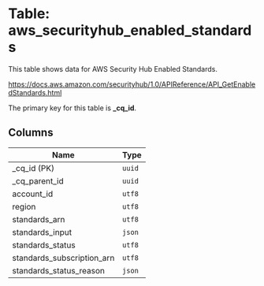 # Table: aws_securityhub_enabled_standards

This table shows data for AWS Security Hub Enabled Standards.

https://docs.aws.amazon.com/securityhub/1.0/APIReference/API_GetEnabledStandards.html

The primary key for this table is **_cq_id**.

## Columns

| Name          | Type          |
| ------------- | ------------- |
|_cq_id (PK)|`uuid`|
|_cq_parent_id|`uuid`|
|account_id|`utf8`|
|region|`utf8`|
|standards_arn|`utf8`|
|standards_input|`json`|
|standards_status|`utf8`|
|standards_subscription_arn|`utf8`|
|standards_status_reason|`json`|